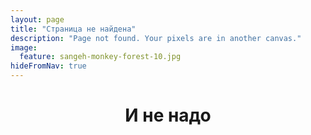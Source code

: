 ```yaml
---
layout: page
title: "Страница не найдена"
description: "Page not found. Your pixels are in another canvas."
image:
  feature: sangeh-monkey-forest-10.jpg
hideFromNav: true
---
```


<div style="text-align:center">
  <h1>И не надо</h1>
</div>
